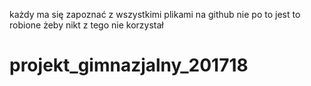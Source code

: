 każdy ma się zapoznać z wszystkimi plikami na github nie po to jest to robione żeby nikt z tego nie korzystał

# projekt_gimnazjalny_201718
